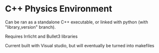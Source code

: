 # C++ Physics Environment
Can be ran as a standalone C++ executable, or linked with python (with "library_version" branch).

Requires Irrlicht and Bullet3 libraries

Current built with Visual studio, but will eventually be turned into makefiles

